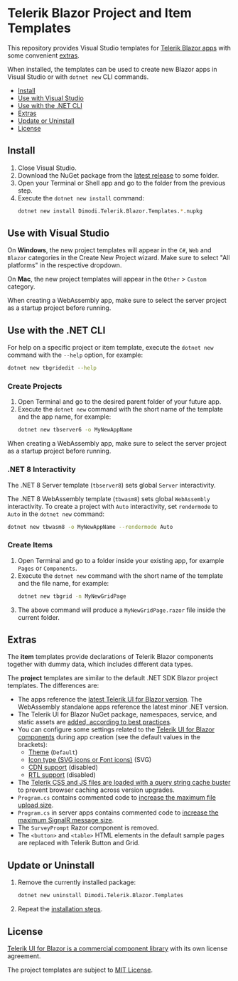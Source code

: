 # Telerik Blazor Project and Item Templates

This repository provides Visual Studio templates for [Telerik Blazor apps](https://www.telerik.com/blazor-ui) with some convenient [extras](#extras).

When installed, the templates can be used to create new Blazor apps in Visual Studio or with `dotnet new` CLI commands.

* [Install](#install)
* [Use with Visual Studio](#use-with-visual-studio)
* [Use with the .NET CLI](#use-with-the-net-cli)
* [Extras](#extras)
* [Update or Uninstall](#update-or-uninstall)
* [License](#license)

## Install

1. Close Visual Studio.
1. Download the NuGet package from the [latest release](https://github.com/dimodi/project-templates/releases) to some folder.
1. Open your Terminal or Shell app and go to the folder from the previous step.
1. Execute the `dotnet new install` command:
    ```sh
    dotnet new install Dimodi.Telerik.Blazor.Templates.*.nupkg
    ```

## Use with Visual Studio

On **Windows**, the new project templates will appear in the `C#`, `Web` and `Blazor` categories in the Create New Project wizard. Make sure to select "All platforms" in the respective dropdown.

On **Mac**, the new project templates will appear in the `Other` &gt; `Custom` category.

When creating a WebAssembly app, make sure to select the server project as a startup project before running.

## Use with the .NET CLI

For help on a specific project or item template, execute the `dotnet new` command with the `--help` option, for example:

```sh
dotnet new tbgridedit --help
```

### Create Projects

1. Open Terminal and go to the desired parent folder of your future app.
1. Execute the `dotnet new` command with the short name of the template and the app name, for example:
    ```sh
    dotnet new tbserver6 -o MyNewAppName
    ```

When creating a WebAssembly app, make sure to select the server project as a startup project before running.

### .NET 8 Interactivity

The .NET 8 Server template (`tbserver8`) sets global `Server` interactivity.

The .NET 8 WebAssembly template (`tbwasm8`) sets global `WebAssembly` interactivity. To create a project with `Auto` interactivity, set `rendermode` to `Auto` in the `dotnet new` command:

```sh
dotnet new tbwasm8 -o MyNewAppName --rendermode Auto
```

### Create Items

1. Open Terminal and go to a folder inside your existing app, for example `Pages` or `Components`.
1. Execute the `dotnet new` command with the short name of the template and the file name, for example:
    ```sh
    dotnet new tbgrid -n MyNewGridPаge
    ```
1. The above command will produce a `MyNewGridPаge.razor` file inside the current folder.

## Extras

The **item** templates provide declarations of Telerik Blazor components together with dummy data, which includes different data types.

The **project** templates are similar to the default .NET SDK Blazor project templates. The differences are:

* The apps reference the [latest Telerik UI for Blazor version](https://www.telerik.com/support/whats-new/blazor-ui/release-history). The WebAssembly standalone apps reference the latest minor .NET version.
* The Telerik UI for Blazor NuGet package, namespaces, service, and static assets are [added, according to best practices](https://docs.telerik.com/blazor-ui/getting-started/what-you-need).
* You can configure some settings related to the [Telerik UI for Blazor components](https://docs.telerik.com/blazor-ui/introduction#getting-started) during app creation (see the default values in the brackets):
    * [Theme](https://docs.telerik.com/blazor-ui/styling-and-themes/overview) (`Default`)
    * [Icon type (SVG icons or Font icons)](https://docs.telerik.com/blazor-ui/common-features/icons) (SVG)
    * [CDN support](https://docs.telerik.com/blazor-ui/common-features/cdn) (disabled)
    * [RTL support](https://docs.telerik.com/blazor-ui/globalization/rtl-support) (disabled)
* The [Telerik CSS and JS files are loaded with a query string cache buster](https://docs.telerik.com/blazor-ui/knowledge-base/common-browser-cache-buster) to prevent browser caching across version upgrades.
* `Program.cs` contains commented code to [increase the maximum file upload size](https://docs.telerik.com/blazor-ui/components/upload/overview#large-file-uploads).
* `Program.cs` in server apps contains commented code to [increase the maximum SignalR message size](https://docs.telerik.com/blazor-ui/knowledge-base/common-increase-signalr-max-message-size).
* The `SurveyPrompt` Razor component is removed.
* The `<button>` and `<table>` HTML elements in the default sample pages are replaced with Telerik Button and Grid.

## Update or Uninstall

1. Remove the currently installed package:
    ```sh
    dotnet new uninstall Dimodi.Telerik.Blazor.Templates
    ```
1. Repeat the [installation steps](#install).

## License

[Telerik UI for Blazor is a commercial component library](https://www.telerik.com/purchase/license-agreement/blazor-ui) with its own license agreement.

The project templates are subject to [MIT License](LICENSE).
